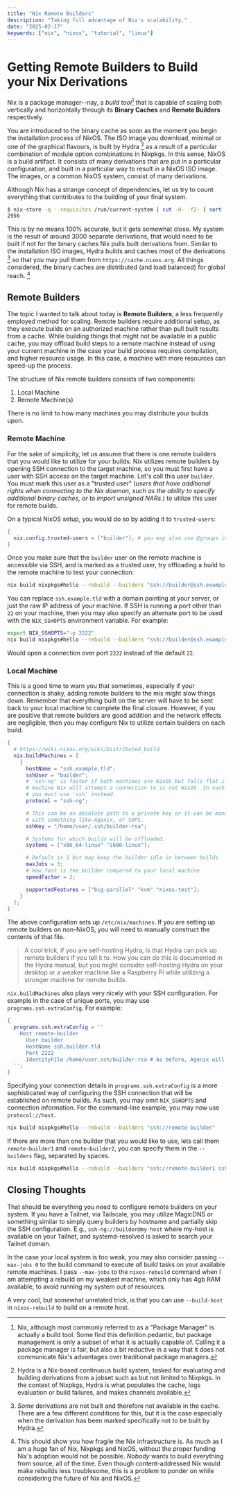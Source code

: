 ```yaml
---
title: "Nix Remote Builders"
description: "Taking full advantage of Nix's scalability."
date: "2025-02-17"
keywords: ["nix", "nixos", "tutorial", "linux"]
---
```


# Getting Remote Builders to Build your Nix Derivations

Nix is a package manager--nay, a _build tool_[^1] that is capable of scaling
both vertically and horizontally through its **Binary Caches** and **Remote
Builders** respectively.

You are introduced to the binary cache as soon as the moment you begin the
installation process of NixOS. The ISO image you download, minimal or one of the
graphical flavours, is built by Hydra [^2] as a result of a particular
combination of module option combinations in Nixpkgs. In this sense, NixOS is a
build artifact. It consists of many derivations that are put in a particular
configuration, and built in a particular way to result in a NixOS ISO image. The
images, or a common NixOS system, consist of many derivations.

Although Nix has a strange concept of dependencies, let us try to count
everything that contributes to the building of your final system.

```bash
$ nix-store -q --requisites /run/current-system | cut -d- -f2- | sort | uniq | wc -l
2956
```

This is by no means 100% accurate, but it gets somewhat close. My system is the
result of around 3000 separate derivations, that would need to be built if not
for the binary caches Nix pulls built derivations from. Similar to the
installation ISO images, Hydra builds and caches most of the derivations [^3] so
that you may pull them from `https://cache.nixos.org`. All things considered,
the binary caches are distributed (and load balanced) for global reach. [^4]

## Remote Builders

The topic I wanted to talk about today is **Remote Builders**, a less frequently
employed method for scaling. Remote builders require additional setup, as they
execute builds on an authorized machine rather than pull built results from a
cache. While building things that might not be available in a public cache, you
may offload build steps to a remote machine instead of using your current
machine in the case your build process requires compilation, and higher resource
usage. In this case, a machine with more resources can speed-up the process.

The structure of Nix remote builders consists of two components:

1. Local Machine
2. Remote Machine(s)

There is no limit to how many machines you may distribute your builds upon.

### Remote Machine

For the sake of simplicity, let us assume that there is one remote builders that
you would like to utilize for your builds. Nix utilizes remote builders by
opening SSH connection to the target machine, so you must first have a user with
SSH access on the target machine. Let's call this user `builder`. You must mark
this user as a "trusted user" (_users that have additional rights when
connecting to the Nix daemon, such as the ability to specify additional binary
caches, or to import unsigned NARs._) to utilize this user for remote builds.

On a typical NixOS setup, you would do so by adding it to `trusted-users`:

```nix
{
  nix.config.trusted-users = ["builder"]; # you may also use @groups instead
}
```

Once you make sure that the `builder` user on the remote machine is accessible
via SSH, and is marked as a trusted user, try offloading a build to the remote
machine to test your connection:

```bash
nix build nixpkgs#hello --rebuild --builders "ssh://builder@ssh.example.tld"
```

You can replace `ssh.example.tld` with a domain pointing at your server, or just
the raw IP address of your machine. If SSH is running a port other than `22` on
your machine, then you may also specify an alternate port to be used with the
`NIX_SSHOPTS` environment variable. For example:

```bash
export NIX_SSHOPTS="-p 2222"
nix build nixpkgs#hello --rebuild --builders "ssh://builder@ssh.example.tld"
```

Would open a connection over port `2222` instead of the default `22`.

### Local Machine

This is a good time to warn you that sometimes, especially if your connection is
shaky, adding remote builders to the mix might slow things down. Remember that
everything built on the server will have to be sent back to your local machine
to complete the final closure. However, if you are positive that remote builders
are good addition and the network effects are negligible, then you may configure
Nix to utilize certain builders on each build.

```nix
{
  # https://wiki.nixos.org/wiki/Distributed_build
  nix.buildMachines = [
    {
      hostName = "ssh.example.tld";
      sshUser = "builder";
      # 'ssn-ng' is faster if both machines are NixOS but falls flat if the
      # machine Nix will attempt a connection to is not NixOS. In such a case
      # you must use 'ssh' instead.
      protocol = "ssh-ng";

      # This can be an absolute path to a private key or it can be managed
      # with something like Agenix, or SOPS.
      sshKey = "/home/user/.ssh/builder-rsa";

      # Systems for which builds will be offloaded.
      systems = ["x86_64-linux" "i686-linux"];

      # Default is 1 but may keep the builder idle in between builds
      maxJobs = 3;
      # How fast is the builder compared to your local machine
      speedFactor = 2;

      supportedFeatures = ["big-parallel" "kvm" "nixos-test"];
    }
  ];
}
```

The above configuration sets up `/etc/nix/machines`. If you are setting up
remote builders on non-NixOS, you will need to manually construct the contents
of that file.

> A cool trick, if you are self-hosting Hydra, is that Hydra can pick up remote
> builders if you tell it to. How you can do this is documented in the Hydra
> manual, but you might consider self-hosting Hydra on your desktop or a weaker
> machine like a Raspberry Pi while utilizing a stronger machine for remote
> builds.

`nix.buildMachines` also plays very nicely with your SSH configuration. For
example in the case of unique ports, you may use `programs.ssh.extraConfig`. For
example:

```nix
{
  programs.ssh.extraConfig = ''
    Host remote-builder
      User builder
      HostName ssh.builder.tld
      Port 2222
      IdentityFile /home/user.ssh/builder-rsa # As before, Agenix will work here
  '';
}
```

Specifying your connection details in `programs.ssh.extraConfig` is a more
sophisticated way of configuring the SSH connection that will be established on
remote builds. As such, you may omit `NIX_SSHOPTS` and connection information.
For the command-line example, you may now use `protocol://host`.

```bash
nix build nixpkgs#hello --rebuild --builders "ssh://remote-builder"
```

If there are more than one builder that you would like to use, lets call them
`remote-builder1` and `remote-builder2`, you can specify them in the
`--builders` flag, separated by spaces.

```bash
nix build nixpkgs#hello --rebuild --builders "ssh://remote-builder1 ssh://remote-builder2"
```

## Closing Thoughts

That should be everything you need to configure remote builders on your system.
If you have a Tailnet, via Tailscale, you may utilize MagicDNS or something
similar to simply query builders by hostname and partially skip the SSH
configuration. E.g., `ssh-ng://builder@my-host` where my-host is available on
your Tailnet, and systemd-resolved is asked to search your Tailnet domain.

In the case your local system is too weak, you may also consider passing
`--max-jobs 0` to the build command to execute _all_ build tasks on your
available remote machines. I pass `--max-jobs` to the `nixos-rebuild` command
when I am attempting a rebuild on my weakest machine, which only has 4gb RAM
available, to avoid running my system out of resources.

A very cool, but somewhat unrelated trick, is that you can use `--build-host` in
`nixos-rebuild` to build on a remote host.

[^1]: Nix, although most commonly referred to as a "Package Manager" is actually
    a build tool. Some find this definition pedantic, but package management is
    only a subset of what it is actually capable of. Calling it a package
    manager is fair, but also a bit reductive in a way that it does not
    communicate Nix's advantages over traditional package managers.

[^2]: Hydra is a Nix-based continuous build system, tasked for evaluating and
    building derivations from a jobset such as but not limited to Nixpkgs. In
    the context of Nixpkgs, Hydra is what populates the cache, logs evaluation
    or build failures, and makes channels available.

[^3]: _Some_ derivations are not built and therefore not available in the cache.
    There are a few different conditions for this, but it is the case especially
    when the derivation has been marked specifically not to be built by Hydra.

[^4]: This should show you how fragile the Nix infrastructure is. As much as I
    am a huge fan of Nix, Nixpkgs and NixOS, without the proper funding Nix's
    adoption would not be possible. _Nobody_ wants to build everything from
    source, all of the time. Even though content-addressed Nix would make
    rebuilds less troublesome, this is a problem to ponder on while considering
    the future of Nix and NixOS.
